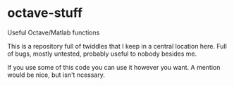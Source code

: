 # octave-stuff
Useful Octave/Matlab functions

This is a repository full of twiddles that I keep in a central location here. 
Full of bugs, mostly untested, probably useful to nobody besides me.

If you use some of this code you can use it however you want. A mention would 
be nice, but isn't ncessary.
